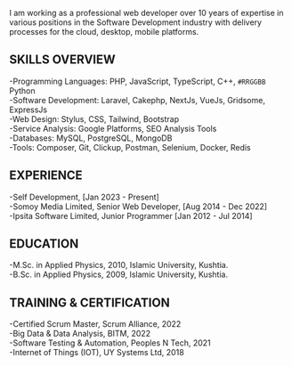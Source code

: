 I am working as a professional web developer over 10 years of expertise in various positions
in the Software Development industry with delivery processes for the cloud, desktop, mobile platforms.

SKILLS OVERVIEW
------------------------------------------------------------------------------------------------------------------------------
-Programming Languages: PHP, JavaScript, TypeScript, C++, `#RRGGBB`	Python<br>
-Software Development: Laravel, Cakephp, NextJs, VueJs, Gridsome, ExpressJs<br>
-Web Design: Stylus, CSS, Tailwind, Bootstrap<br>
-Service Analysis: Google Platforms, SEO Analysis Tools<br>
-Databases: MySQL, PostgreSQL, MongoDB<br>
-Tools: Composer, Git, Clickup, Postman, Selenium, Docker, Redis

EXPERIENCE
------------------------------------------------------------------------------------------------------------------------------
-Self Development, [Jan 2023 - Present]<br>
-Somoy Media Limited, Senior Web Developer, [Aug 2014 - Dec 2022]<br>
-Ipsita Software Limited, Junior Programmer [Jan 2012 - Jul 2014]<br>

EDUCATION
------------------------------------------------------------------------------------------------------------------------------
-M.Sc. in Applied Physics, 2010, Islamic University, Kushtia.<br>
-B.Sc. in Applied Physics, 2009, Islamic University, Kushtia.<br>

TRAINING & CERTIFICATION
------------------------------------------------------------------------------------------------------------------------------
-Certified Scrum Master, Scrum Alliance, 2022<br>
-Big Data & Data Analysis, BITM, 2022<br>
-Software Testing & Automation, Peoples N Tech, 2021<br>
-Internet of Things (IOT), UY Systems Ltd, 2018<br>

